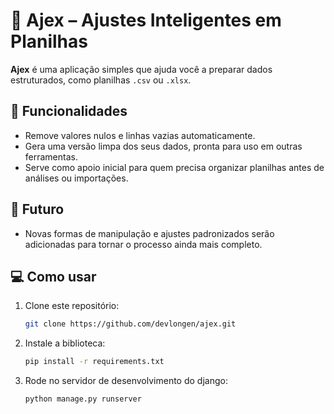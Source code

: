 # 🧼 Ajex – Ajustes Inteligentes em Planilhas

**Ajex** é uma aplicação simples que ajuda você a preparar dados estruturados, como planilhas `.csv` ou `.xlsx`.

## 🚀 Funcionalidades

- Remove valores nulos e linhas vazias automaticamente.
- Gera uma versão limpa dos seus dados, pronta para uso em outras ferramentas.
- Serve como apoio inicial para quem precisa organizar planilhas antes de análises ou importações.

## 🔮 Futuro

- Novas formas de manipulação e ajustes padronizados serão adicionadas para tornar o processo ainda mais completo.

## 💻 Como usar

1. Clone este repositório:
   ```bash
   git clone https://github.com/devlongen/ajex.git
   ```
2. Instale a biblioteca:

   ```bash
   pip install -r requirements.txt
   ```
3. Rode no servidor de desenvolvimento do django:
   ```bash
   python manage.py runserver
   ```

